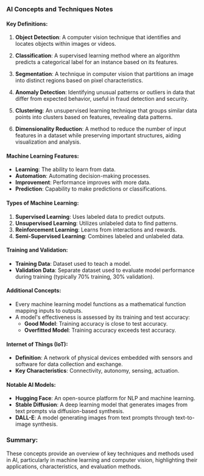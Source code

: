 ### AI Concepts and Techniques Notes

#### Key Definitions:
1. **Object Detection**: A computer vision technique that identifies and locates objects within images or videos.
   
2. **Classification**: A supervised learning method where an algorithm predicts a categorical label for an instance based on its features.

3. **Segmentation**: A technique in computer vision that partitions an image into distinct regions based on pixel characteristics.

4. **Anomaly Detection**: Identifying unusual patterns or outliers in data that differ from expected behavior, useful in fraud detection and security.

5. **Clustering**: An unsupervised learning technique that groups similar data points into clusters based on features, revealing data patterns.

6. **Dimensionality Reduction**: A method to reduce the number of input features in a dataset while preserving important structures, aiding visualization and analysis.

#### Machine Learning Features:
- **Learning**: The ability to learn from data.
- **Automation**: Automating decision-making processes.
- **Improvement**: Performance improves with more data.
- **Prediction**: Capability to make predictions or classifications.

#### Types of Machine Learning:
1. **Supervised Learning**: Uses labeled data to predict outputs.
2. **Unsupervised Learning**: Utilizes unlabeled data to find patterns.
3. **Reinforcement Learning**: Learns from interactions and rewards.
4. **Semi-Supervised Learning**: Combines labeled and unlabeled data.

#### Training and Validation:
- **Training Data**: Dataset used to teach a model.
- **Validation Data**: Separate dataset used to evaluate model performance during training (typically 70% training, 30% validation).

#### Additional Concepts:
- Every machine learning model functions as a mathematical function mapping inputs to outputs.
- A model's effectiveness is assessed by its training and test accuracy:
  - **Good Model**: Training accuracy is close to test accuracy.
  - **Overfitted Model**: Training accuracy exceeds test accuracy.

#### Internet of Things (IoT):
- **Definition**: A network of physical devices embedded with sensors and software for data collection and exchange.
- **Key Characteristics**: Connectivity, autonomy, sensing, actuation.

#### Notable AI Models:
- **Hugging Face**: An open-source platform for NLP and machine learning.
- **Stable Diffusion**: A deep learning model that generates images from text prompts via diffusion-based synthesis.
- **DALL-E**: A model generating images from text prompts through text-to-image synthesis.

### Summary:
These concepts provide an overview of key techniques and methods used in AI, particularly in machine learning and computer vision, highlighting their applications, characteristics, and evaluation methods. 